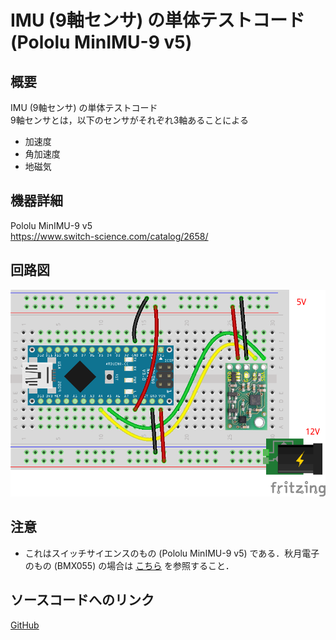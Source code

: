 # IMU (9軸センサ) の単体テストコード (Pololu MinIMU-9 v5)
## 概要
IMU (9軸センサ) の単体テストコード  
9軸センサとは，以下のセンサがそれぞれ3軸あることによる

+ 加速度
+ 角加速度
+ 地磁気


## 機器詳細
Pololu MinIMU-9 v5  
https://www.switch-science.com/catalog/2658/


## 回路図
![](../../Schematic/PNG/IMU_Pololu.png)


## 注意
+ これはスイッチサイエンスのもの (Pololu MinIMU-9 v5) である．秋月電子のもの (BMX055) の場合は [こちら](../Test_IMU) を参照すること．


## ソースコードへのリンク
[GitHub](https://github.com/meltingrabbit/CanSatForHighSchoolStudents/tree/master/Arduino/Test_IMU_Pololu)
